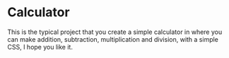 # Calculator
This is the typical project that you create a simple calculator in where you can make addition, subtraction, multiplication and division, with a simple CSS, I hope you like it.
